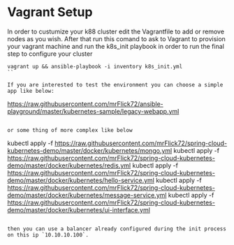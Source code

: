 # Vagrant Setup

In order to custumize your k88 cluster edit the Vagrantfile to add or remove nodes as you wish. After that run this comand to ask to Vagrant to provision 
your vagrant machine and run the k8s_init playbook in order to run the final step to configure your cluster

```
vagrant up && ansible-playbook -i inventory k8s_init.yml
``

If you are interested to test the environment you can choose a simple app like below:

```
https://raw.githubusercontent.com/mrFlick72/ansible-playground/master/kubernetes-sample/legacy-webapp.yml
```

or some thing of more complex like below
```
kubectl apply -f https://raw.githubusercontent.com/mrFlick72/spring-cloud-kubernetes-demo/master/docker/kubernetes/mongo.yml
kubectl apply -f https://raw.githubusercontent.com/mrFlick72/spring-cloud-kubernetes-demo/master/docker/kubernetes/redis.yml
kubectl apply -f https://raw.githubusercontent.com/mrFlick72/spring-cloud-kubernetes-demo/master/docker/kubernetes/hello-service.yml
kubectl apply -f https://raw.githubusercontent.com/mrFlick72/spring-cloud-kubernetes-demo/master/docker/kubernetes/message-service.yml
kubectl apply -f https://raw.githubusercontent.com/mrFlick72/spring-cloud-kubernetes-demo/master/docker/kubernetes/ui-interface.yml
```

then you can use a balancer already configured during the init process on this ip `10.10.10.100`.